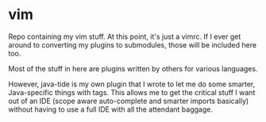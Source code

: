 # vim
Repo containing my vim stuff. At this point, it's just a vimrc. If I ever get around to converting my plugins to submodules, those will be included here too.

Most of the stuff in here are plugins written by others for various languages.

However, java-tide is my own plugin that I wrote to let me do some smarter, Java-specific things with tags. This allows me to get the critical stuff I want out of an IDE (scope aware auto-complete and smarter imports basically) without having to use a full IDE with all the attendant baggage.
